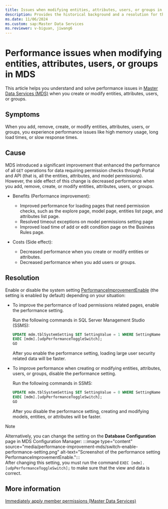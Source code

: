 ```yaml
---
title: Issues when modifying entities, attributes, users, or groups in MDS 
description: Provides the historical background and a resolution for the issues that occur after a performance improvement in Master Data Services.
ms.date: 11/06/2024
ms.custom: sap:Master Data Services
ms.reviewer: v-biguan, jiwang6
---
```

# Performance issues when modifying entities, attributes, users, or groups in MDS

This article helps you understand and solve performance issues in [Master Data Services (MDS)](/sql/master-data-services/master-data-services-overview-mds) when you create or modify entities, attributes, users, or groups.

## Symptoms

When you add, remove, create, or modify entities, attributes, users, or groups, you experience performance issues like high memory usage, long load times, or slow response times. 

## Cause

MDS introduced a significant improvement that enhanced the performance of all `GET` operations for data requiring permission checks through Portal and API (that is, all the entities, attributes, and model permissions). However, the side effect of this change is decreased performance when you add, remove, create, or modify entities, attributes, users, or groups.

- Benefits (Performance improvement):

  - Improved performance for loading pages that need permission checks, such as the explore page, model page, entities list page, and attributes list page.
  - Resolved timeout exceptions on model permissions setting page
  - Improved load time of add or edit condition page on the Business Rules page.

- Costs (Side effect):

  - Decreased performance when you create or modify entities or attributes.
  - Decreased performance when you add users or groups.

## Resolution

Enable or disable the system setting [PerformanceImprovementEnable](/sql/master-data-services/system-settings-master-data-services#Performance) (the setting is enabled by default) depending on your situation:

- To improve the performance of load permissions related pages, enable the performance setting.

  Run the following commands in SQL Server Management Studio (SSMS):

  ```SQL
  UPDATE mdm.tblSystemSetting SET SettingValue = 1 WHERE SettingName = 'PerformanceImprovementEnable';
  EXEC [mdm].[udpPerformanceToggleSwitch];
  GO
  ```

  After you enable the performance setting, loading large user security related data will be faster.

- To improve performance when creating or modifying entities, attributes, users, or groups, disable the performance setting.

  Run the following commands in SSMS:

  ```SQL
  UPDATE mdm.tblSystemSetting SET SettingValue = 0 WHERE SettingName = 'PerformanceImprovementEnable';
  EXEC [mdm].[udpPerformanceToggleSwitch];
  GO
  ```
  After you disable the performance setting, creating and modifying models, entities, or attributes will be faster.

> [!NOTE]
> Alternatively, you can change the setting on the **Database Configuration** page in MDS Configuration Manager:
> :::image type="content" source="media/performance-improvement-mds/switch-enable-performance-setting.png" alt-text="Screenshot of the performance setting  PerformanceImprovementEnable.":::  
> After changing this setting, you must run the command `EXEC [mdm].[udpPerformanceToggleSwitch];` to make sure that the view and data is correct.

## More information

[Immediately apply member permissions (Master Data Services)](/sql/master-data-services/immediately-apply-member-permissions-master-data-services)
